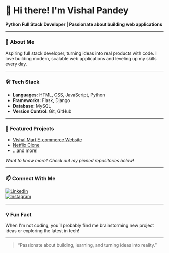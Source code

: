 # 👋 Hi there! I'm Vishal Pandey

**Python Full Stack Developer | Passionate about building web applications**

---

### 🚀 About Me

Aspiring full stack developer, turning ideas into real products with code. I love building modern, scalable web applications and leveling up my skills every day.

---

### 🛠️ Tech Stack

- **Languages:** HTML, CSS, JavaScript, Python  
- **Frameworks:** Flask, Django  
- **Database:** MySQL  
- **Version Control:** Git, GitHub

---

### 🌟 Featured Projects

- [Vishal Mart E-commerce Website](#)  
- [Netflix Clone](#)  
- ...and more!

*Want to know more? Check out my pinned repositories below!*

---

### 📫 Connect With Me

[![LinkedIn](https://img.shields.io/badge/LinkedIn-blue?style=flat&logo=linkedin)](https://www.linkedin.com/in/vishal-pandey-a8ab3b324/)  
[![Instagram](https://img.shields.io/badge/Instagram-E4405F?style=flat&logo=instagram&logoColor=white)](https://www.instagram.com/vishalpandey_799/)

---

### 💡 Fun Fact

When I'm not coding, you’ll probably find me brainstorming new project ideas or exploring the latest in tech!

---

> “Passionate about building, learning, and turning ideas into reality.”  
